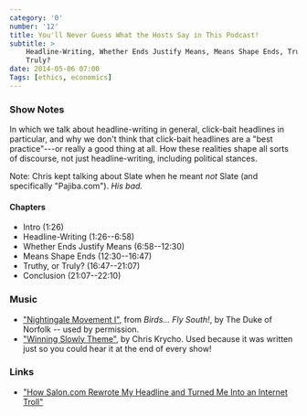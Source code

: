 ```yaml
---
category: '0'
number: '12'
title: You'll Never Guess What the Hosts Say in This Podcast!
subtitle: >
    Headline-Writing, Whether Ends Justify Means, Means Shape Ends, Truthy, or
    Truly?
date: 2014-05-06 07:00
Tags: [ethics, economics]
---
```


### Show Notes

In which we talk about headline-writing in general, click-bait headlines in
particular, and why we don't think that click-bait headlines are a "best
practice"---or really a good thing at all. How these realities shape all sorts
of discourse, not just headline-writing, including political stances.

Note: Chris kept talking about Slate when he meant *not* Slate (and specifically
"Pajiba.com"). *His bad.*

#### Chapters

  - Intro (1:26)
  - Headline-Writing (1:26--6:58)
  - Whether Ends Justify Means (6:58--12:30)
  - Means Shape Ends (12:30--16:47)
  - Truthy, or Truly? (16:47--21:07)
  - Conclusion (21:07--22:10)

### Music

  - ["Nightingale Movement I"][mvt I], from _Birds... Fly South!_, by The Duke
    of Norfolk -- used by permission.
  - ["Winning Slowly Theme"](//soundcloud.com/chriskrycho/winning-slowly),
    by Chris Krycho. Used because it was written just so you could hear it at
    the end of every show!

[mvt I]: //thedukeofnorfolk.bandcamp.com/album/birds-fly-south

### Links

  - ["How Salon.com Rewrote My Headline and Turned Me Into an Internet Troll"][troll]

[troll]: //www.pajiba.com/think_pieces/how-saloncom-rewrote-my-headline-and-turned-me-into-an-internet-troll.php
